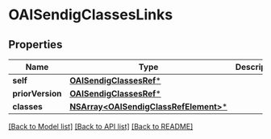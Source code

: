 # OAISendigClassesLinks

## Properties
Name | Type | Description | Notes
------------ | ------------- | ------------- | -------------
**self** | [**OAISendigClassesRef***](OAISendigClassesRef.md) |  | [optional] 
**priorVersion** | [**OAISendigClassesRef***](OAISendigClassesRef.md) |  | [optional] 
**classes** | [**NSArray&lt;OAISendigClassRefElement&gt;***](OAISendigClassRefElement.md) |  | [optional] 

[[Back to Model list]](../README.md#documentation-for-models) [[Back to API list]](../README.md#documentation-for-api-endpoints) [[Back to README]](../README.md)


